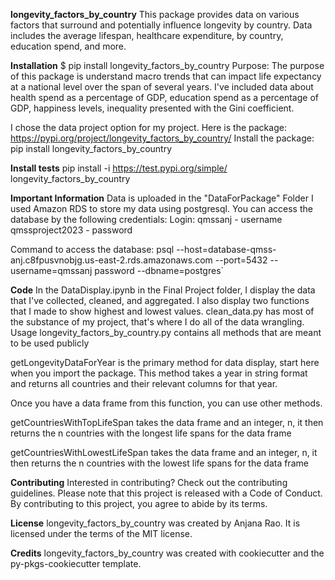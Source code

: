 **longevity_factors_by_country**
This package provides data on various factors that surround and potentially influence longevity by country. Data includes the average lifespan, healthcare expenditure, by country, education spend, and more.

**Installation**
$ pip install longevity_factors_by_country
Purpose:
The purpose of this package is understand macro trends that can impact life expectancy at a national level over the span of several years. I've included data about health spend as a percentage of GDP, education spend as a percentage of GDP, happiness levels, inequality presented with the Gini coefficient.

I chose the data project option for my project.
Here is the package: https://pypi.org/project/longevity_factors_by_country/ Install the package: pip install longevity_factors_by_country

**Install tests**
pip install -i https://test.pypi.org/simple/ longevity_factors_by_country

**Important Information**
Data is uploaded in the "DataForPackage" Folder I used Amazon RDS to store my data using postgresql. You can access the database by the following credentials: Login: qmssanj - username qmssproject2023 - password

Command to access the database: psql --host=database-qmss-anj.c8fpusvnobjg.us-east-2.rds.amazonaws.com --port=5432 --username=qmssanj password --dbname=postgres`

**Code**
In the DataDisplay.ipynb in the Final Project folder, I display the data that I've collected, cleaned, and aggregated. I also display two functions that I made to show highest and lowest values. clean_data.py has most of the substance of my project, that's where I do all of the data wrangling. Usage longevity_factors_by_country.py contains all methods that are meant to be used publicly

getLongevityDataForYear is the primary method for data display, start here when you import the package. This method takes a year in string format and returns all countries and their relevant columns for that year.

Once you have a data frame from this function, you can use other methods.

getCountriesWithTopLifeSpan takes the data frame and an integer, n, it then returns the n countries with the longest life spans for the data frame

getCountriesWithLowestLifeSpan takes the data frame and an integer, n, it then returns the n countries with the lowest life spans for the data frame

**Contributing**
Interested in contributing? Check out the contributing guidelines. Please note that this project is released with a Code of Conduct. By contributing to this project, you agree to abide by its terms.

**License**
longevity_factors_by_country was created by Anjana Rao. It is licensed under the terms of the MIT license.

**Credits**
longevity_factors_by_country was created with cookiecutter and the py-pkgs-cookiecutter template.
